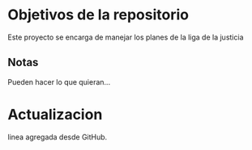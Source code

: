 # Objetivos de la repositorio

Este proyecto se encarga de manejar los planes de la liga de la justicia


## Notas
Pueden hacer lo que quieran...

# Actualizacion
linea agregada desde GitHub.
